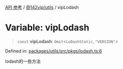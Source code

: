 [API 参考](../wiki/Home) / [@142vip/utils](../wiki/@142vip.utils) / vipLodash

# Variable: vipLodash

> `const` **vipLodash**: `Omit`<`LoDashStatic`, `"VERSION"`>

Defined in: [packages/utils/src/pkgs/lodash.ts:6](https://github.com/142vip/core-x/blob/15d5bc9ef4bece78c0e60bdf074a2d245f625100/packages/utils/src/pkgs/lodash.ts#L6)

lodash的一些方法
